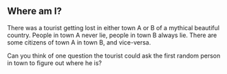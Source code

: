 Where am I?
--

There was a tourist getting lost in either town A or B of a mythical beautiful country. People in town A never lie, people in town B always lie. There are some citizens of town A in town B, and vice-versa.

Can you think of one question the tourist could ask the first random person in town to figure out where he is?
